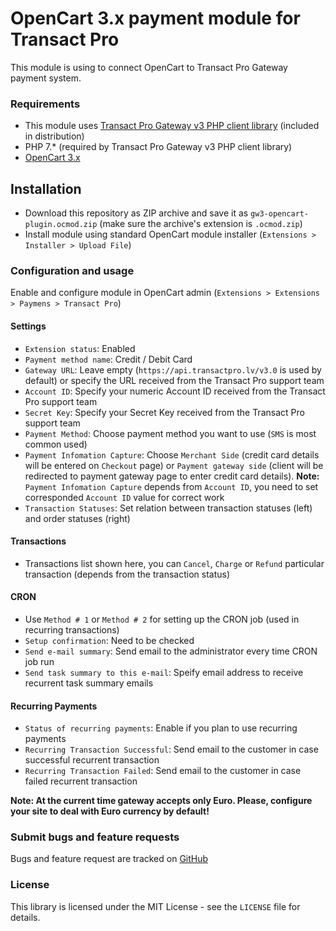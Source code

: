 # OpenCart 3.x payment module for Transact Pro

This module is using to connect OpenCart to Transact Pro Gateway payment system.

### Requirements

- This module uses [Transact Pro Gateway v3 PHP client library](https://github.com/TransactPRO/gw3-php-client) (included in distribution)
- PHP 7.* (required by Transact Pro Gateway v3 PHP client library)
- [OpenCart 3.x](https://www.opencart.com/index.php?route=cms/download/history)

## Installation

- Download this repository as ZIP archive and save it as `gw3-opencart-plugin.ocmod.zip` (make sure the archive's extension is `.ocmod.zip`)
- Install module using standard OpenCart module installer (`Extensions > Installer > Upload File`)

### Configuration and usage

Enable and configure module in OpenCart admin (`Extensions > Extensions > Paymens > Transact Pro`)

#### Settings
- `Extension status`: Enabled
- `Payment method name`: Credit / Debit Card
- `Gateway URL`: Leave empty (`https://api.transactpro.lv/v3.0` is used by default) or specify the URL received from the Transact Pro support team 
- `Account ID`: Specify your numeric Account ID received from the Transact Pro support team 
- `Secret Key`: Specify your Secret Key received from the Transact Pro support team 
- `Payment Method`: Choose payment method you want to use (`SMS` is most common used)
- `Payment Infomation Capture`: Choose `Merchant Side` (credit card details will be entered on `Checkout` page) or `Payment gateway side` (client will be redirected to payment gateway page to enter credit card details). 
**Note:** `Payment Infomation Capture` depends from `Account ID`, you need to set corresponded `Account ID` value for correct work
- `Transaction Statuses`: Set relation between transaction statuses (left) and order statuses (right)

#### Transactions
- Transactions list shown here, you can `Cancel`, `Charge` or `Refund` particular transaction (depends from the transaction status)

#### CRON
- Use `Method # 1` or `Method # 2` for setting up the CRON job (used in recurring transactions)
- `Setup confirmation`: Need to be checked
- `Send e-mail summary`: Send email to the administrator every time CRON job run
- `Send task summary to this e-mail`: Speify email address to receive recurrent task summary emails

#### Recurring Payments
- `Status of recurring payments`: Enable if you plan to use recurring payments
- `Recurring Transaction Successful`: Send email to the customer in case successful recurrent transaction
- `Recurring Transaction Failed`: Send email to the customer in case failed recurrent transaction

**Note: At the current time gateway accepts only Euro. Please, configure your site to deal with Euro currency by default!**


### Submit bugs and feature requests
 
Bugs and feature request are tracked on [GitHub](https://github.com/TransactPRO/gw3-opencart-plugin/issues)

### License

This library is licensed under the MIT License - see the `LICENSE` file for details.